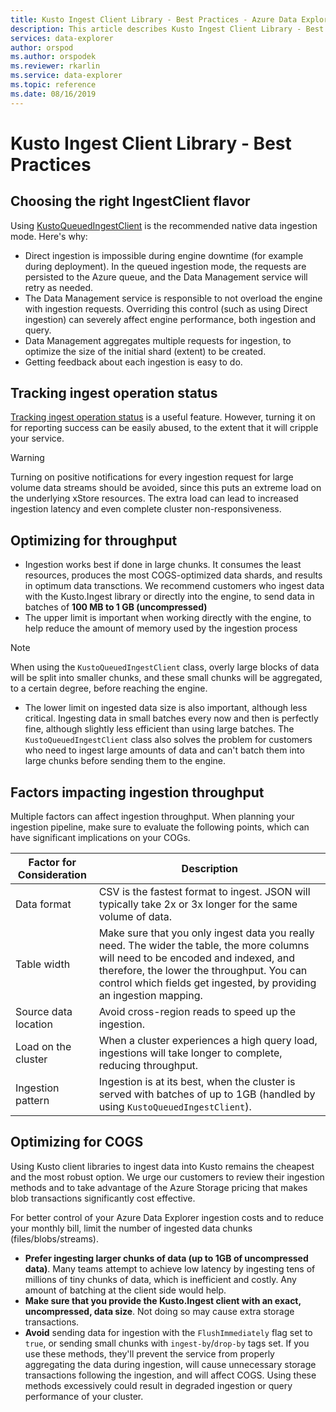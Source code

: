 ```yaml
---
title: Kusto Ingest Client Library - Best Practices - Azure Data Explorer
description: This article describes Kusto Ingest Client Library - Best Practices in Azure Data Explorer.
services: data-explorer
author: orspod
ms.author: orspodek
ms.reviewer: rkarlin
ms.service: data-explorer
ms.topic: reference
ms.date: 08/16/2019
---
```

# Kusto Ingest Client Library - Best Practices

## Choosing the right IngestClient flavor

Using [KustoQueuedIngestClient](kusto-ingest-client-reference.md#interface-ikustoqueuedingestclient) is the recommended native data ingestion mode. Here's why:
* Direct ingestion is impossible during engine downtime (for example during deployment). In the queued ingestion mode, the requests are persisted to the Azure queue, and the Data Management service will retry as needed.
* The Data Management service is responsible to not overload the engine with ingestion requests. Overriding this control (such as using Direct ingestion) can severely affect engine performance, both ingestion and query.
* Data Management aggregates multiple requests for ingestion, to optimize the size of the initial shard (extent) to be created.
* Getting feedback about each ingestion is easy to do.

## Tracking ingest operation status

[Tracking ingest operation status](kusto-ingest-client-status.md#tracking-ingestion-status-kustoqueuedingestclient) is a useful feature. However, turning it on for reporting success can be easily abused, to the extent that it will cripple your service.

> [!WARNING]
> Turning on positive notifications for every ingestion request for large volume data streams should be avoided, since this puts an extreme load on the underlying xStore resources. The extra load can lead to increased ingestion latency and even complete cluster non-responsiveness.

## Optimizing for throughput

* Ingestion works best if done in large chunks. It consumes the least resources, produces the most COGS-optimized data shards, and results in optimum data transctions. We recommend customers who ingest data with the Kusto.Ingest library or directly into the engine, to send data in batches of **100 MB to 1 GB (uncompressed)**
* The upper limit is important when working directly with the engine, to help reduce the amount of memory used by the ingestion process 

> [!NOTE]
> When using the `KustoQueuedIngestClient` class, overly large blocks of data will be split into smaller chunks, and these small chunks will be aggregated, to a certain degree, before reaching the engine.

* The lower limit on ingested data size is also important, although less critical. Ingesting data in small batches every now and then is perfectly fine, although slightly less efficient than using large batches. The `KustoQueuedIngestClient` class also solves the problem for customers who need to ingest large amounts of data and can't batch them into large chunks before sending them to the engine.

## Factors impacting ingestion throughput

Multiple factors can affect ingestion throughput. When planning your ingestion pipeline, make sure to evaluate the following points, which can have significant implications on your COGs.

| Factor for Consideration |  Description                                                                                              |
|--------------------------|-----------------------------------------------------------------------------------------------------------|
| Data format              | CSV is the fastest format to ingest. JSON will typically take 2x or 3x longer for the same volume of data.|
| Table width              | Make sure that you only ingest data you really need. The wider the table, the more columns will need to be encoded and indexed, and therefore, the lower the throughput. You can control which fields get ingested, by providing an ingestion mapping.|
| Source data location     | Avoid cross-region reads to speed up the ingestion.                                                       |
| Load on the cluster      | When a cluster experiences a high query load, ingestions will take longer to complete, reducing throughput.|
| Ingestion pattern        | Ingestion is at its best, when the cluster is served with batches of up to 1GB (handled by using `KustoQueuedIngestClient`). |

## Optimizing for COGS

Using Kusto client libraries to ingest data into Kusto remains the cheapest and the most robust option. We urge our customers to review their ingestion methods and to take advantage of the Azure Storage pricing that makes blob transactions significantly cost effective.

For better control of your Azure Data Explorer ingestion costs and to reduce your monthly bill, limit the number of ingested data chunks (files/blobs/streams).

* **Prefer ingesting larger chunks of data (up to 1GB of uncompressed data)**. 
    Many teams attempt to achieve low latency by ingesting tens of millions of tiny chunks of data, which is inefficient and costly. Any amount of batching at the client side would help. 
* **Make sure that you provide the Kusto.Ingest client with an exact, uncompressed, data size**.
    Not doing so may cause extra storage transactions.
* **Avoid** sending data for ingestion with the `FlushImmediately` flag set to `true`, or sending small chunks with `ingest-by`/`drop-by` tags set.
    If you use these methods, they'll prevent the service from properly aggregating the data during ingestion, will cause unnecessary storage transactions following the ingestion, and will affect COGS. 
Using these methods excessively could result in degraded ingestion or query performance of your cluster.
